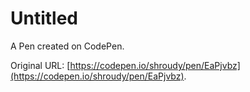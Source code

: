 # Untitled

A Pen created on CodePen.

Original URL: [https://codepen.io/shroudy/pen/EaPjvbz](https://codepen.io/shroudy/pen/EaPjvbz).

